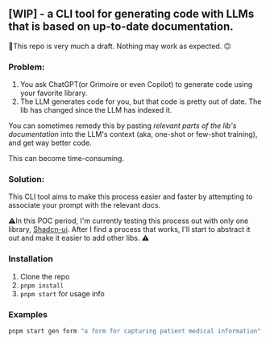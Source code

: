 ## [WIP] - a CLI tool for generating code with LLMs that is based on up-to-date documentation. 

🚨This repo is very much a draft. Nothing may work as expected. 🙃

### Problem: 

1. You ask ChatGPT(or Grimoire or even Copilot) to generate code using your favorite library.
2. The LLM generates code for you, but that code is pretty out of date. The lib has changed since the LLM has indexed it.

You can sometimes remedy this by pasting _relevant parts of the lib's documentation_ into the LLM's context (aka, one-shot or few-shot training), and get way better code. 

This can become time-consuming. 

### Solution:

This CLI tool aims to make this process easier and faster by attempting to associate your prompt with the relevant docs. 

⚠️In this POC period, I'm currently testing this process out with only one library, [Shadcn-ui](https://ui.shadcn.com/). After I find a process that works, I'll start to abstract it out and make it easier to add other libs. ⚠️

### Installation

1. Clone the repo
2. `pnpm install`
3. `pnpm start` for usage info


### Examples

```bash
pnpm start gen form "a form for capturing patient medical information"
```



